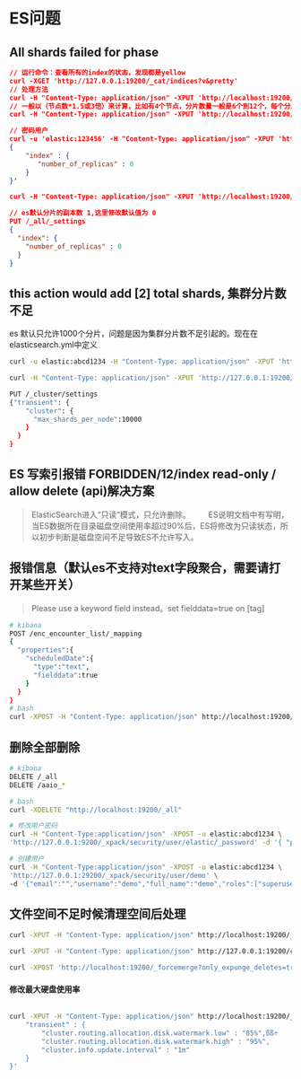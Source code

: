 # ES问题

## All shards failed for phase

```json
// 运行命令：查看所有的index的状态，发现都是yellow
curl -XGET 'http://127.0.0.1:19200/_cat/indices?v&pretty'
// 处理方法
curl -H "Content-Type: application/json" -XPUT 'http://localhost:19200/_all/_settings' -d '{ "index" : { "number_of_replicas" : 0} }'
// 一般以（节点数*1.5或3倍）来计算，比如有4个节点，分片数量一般是6个到12个，每个分片一般分配一个副本
curl -H "Content-Type: application/json" -XPUT 'http://localhost:19200/_all/_settings' -d '{ "index" : { "number_of_replicas" : 1, "number_of_shards" : 3 } }'

// 密码用户
curl -u 'elastic:123456' -H "Content-Type: application/json" -XPUT 'http://localhost:29200/_all/_settings' -d '
{
    "index" : {
       "number_of_replicas" : 0
    }
}'

curl -H "Content-Type: application/json" -XPUT 'http://localhost:19200/_all/_settings' -d '{"index":{"number_of_replicas" : 0}}'

// es默认分⽚的副本数 1,这里修改默认值为 0
PUT /_all/_settings
{
  "index": {
    "number_of_replicas" : 0
  }
}

```

## this action would add [2] total shards, 集群分片数不足

es 默认只允许1000个分片，问题是因为集群分片数不足引起的。现在在elasticsearch.yml中定义

```bash
curl -u elastic:abcd1234 -H "Content-Type: application/json" -XPUT 'http://127.0.0.1:19200/_cluster/settings' -d '{"transient": {"cluster": {"max_shards_per_node":100000}}}'

curl -H "Content-Type: application/json" -XPUT 'http://127.0.0.1:19200/_cluster/settings' -d '{"transient": {"cluster": {"max_shards_per_node":100000}}}'

PUT /_cluster/settings
{"transient": {
    "cluster": {
      "max_shards_per_node":10000
    }
  }
}
```

## ES 写索引报错 FORBIDDEN/12/index read-only / allow delete (api)解决方案

> ElasticSearch进入“只读”模式，只允许删除。
> 　　ES说明文档中有写明，当ES数据所在目录磁盘空间使用率超过90%后，ES将修改为只读状态，所以初步判断是磁盘空间不足导致ES不允许写入。

## 报错信息（默认es不支持对text字段聚合，需要请打开某些开关）

>  Please use a keyword field instead。set fielddata=true on [tag]

```bash
# kibana
POST /enc_encounter_list/_mapping
{
  "properties":{
    "scheduledDate":{
      "type":"text",
      "fielddata":true
    }
  }
}
# bash
curl -XPOST -H "Content-Type: application/json" http://localhost:19200/enc_encounter_list/_mapping -d '{"properties": {"scheduledDate":{"type":"text","fielddata": true}}}'

```

## 删除全部删除

```bash
# kibana
DELETE /_all
DELETE /aaio_*

# bash
curl -XDELETE "http://localhost:19200/_all"
```



```bash
# 修改用户密码
curl -H "Content-Type:application/json" -XPOST -u elastic:abcd1234 \
'http://127.0.0.1:9200/_xpack/security/user/elastic/_password' -d '{ "password" : "123456" }'

# 创建用户
curl -H "Content-Type:application/json" -XPOST -u elastic:abcd1234 \
'http://127.0.0.1:29200/_xpack/security/user/demo' \
-d '{"email":"","username":"demo","full_name":"demo","roles":["superuser"],"enabled":true,"password":"abcd1234"}'

```

## 文件空间不足时候清理空间后处理

```bash
curl -XPUT -H "Content-Type: application/json" http://localhost:19200/_all/_settings -d '{"index.blocks.read_only_allow_delete": null,"index.blocks.read_only": null}'

curl -XPUT -H "Content-Type: application/json" http://127.0.0.1:19200/cli_search_medicine/_settings -d '{"index.blocks.read_only_allow_delete": null}'

curl -XPOST 'http://localhost:19200/_forcemerge?only_expunge_deletes=true'
```



#### 修改最大硬盘使用率

```bash

curl -XPUT -H "Content-Type: application/json" http://localhost:19200/_cluster/settings -d '{
    "transient" : {
        "cluster.routing.allocation.disk.watermark.low" : "85%",ßß÷
        "cluster.routing.allocation.disk.watermark.high" : "95%",
        "cluster.info.update.interval" : "1m"
    }
}'
```

